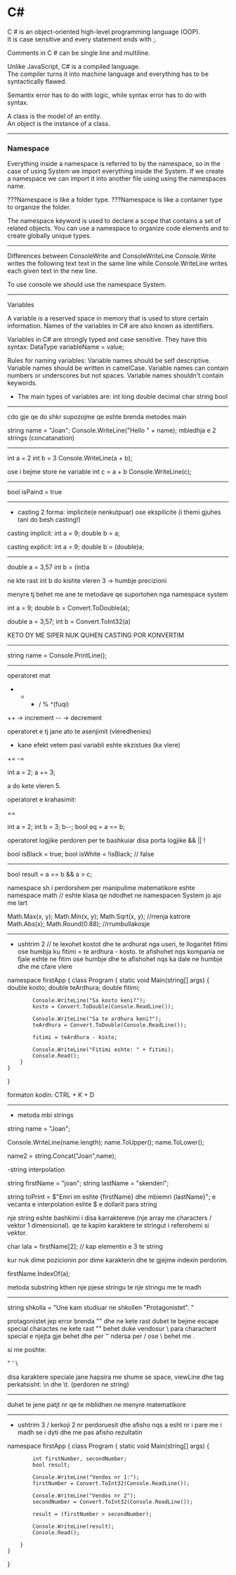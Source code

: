 # C#

C # is an object-oriented high-level programming language (OOP). \
It is case sensitive and every statement ends with ;.

Comments in C # can be single line and multiline.

Unlike JavaScript, C# is a compiled language. \
The compiler turns it into machine language and everything has to be syntactically flawed.

Semantix error has to do with logic, while syntax error has to do with syntax.

A class is the model of an entity. \
An object is the instance of a class.

---

### Namespace

Everything inside a namespace is referred to by the namespace, so in the case of using System we import everything inside the System.
If we create a namespace we can import it into another file using using the namespaces name.

???Namespace is like a folder type.
???Namespace is like a container type to organize the folder.

The namespace keyword is used to declare a scope that contains a set of related objects.
You can use a namespace to organize code elements and to create globally unique types.

---

Differences between ConsoleWrite and ConsoleWriteLine
Console.Write writes the following text text in the same line while Console.WriteLine writes each given text in the new line.

To use console we should use the namespace System.

---

Variables

A variable is a reserved space in memory that is used to store certain information.
Names of the variables in C# are also known as identifiers.

Variables in C# are strongly typed and case sensitive. They have this syntax:
DataType variableName = value;

Rules for naming variables:
Variable names should be self descriptive.
Variable names should be written in camelCase.
Variable names can contain numbers or underscores but not spaces.
Variable names shouldn't contain keywords.

- The main types of variables are:
  int
  long
  double
  decimal
  char
  string
  bool

---

cdo gje qe do shkr supozojme qe eshte brenda metodes main

string name = "Joan";
Console.WriteLine("Hello " + name);
mbledhja e 2 strings (concatanation)

---

int a = 2
int b = 3
Console.WriteLine(a + b);

ose i bejme store ne variable
int c = a + b
Console.WriteLine(c);

---

bool isPaind = true

---

- casting
  2 forma: implicite(e nenkutpuar) ose ekspilicite (i themi gjuhes tani do besh casting!)

casting implicit:
int a = 9;
double b = a;

casting explicit:
int a = 9;
double b = (double)a;

---

double a = 3,57
int b = (int)a

ne kte rast int b do kishte vleren 3 -> humbje precizioni

menyre tj behet me ane te metodave qe suportohen nga namespace system

int a = 9;
double b = Convert.ToDouble(a);

double a = 3,57;
int b = Convert.ToInt32(a)

KETO DY ME SIPER NUK QUHEN CASTING POR KONVERTIM

---

string name = Console.PrintLine();

---

operatoret mat

- - - / % ^(fuqi)

++ -> increment
-- -> decrement

operatoret e tj jane ato te asenjimit (vleredhenies)

- kane efekt vetem pasi variabli eshte ekzistues (ka vlere)

+=
-=

int a = 2;
a += 3;

a do kete vleren 5.

operatoret e krahasimit:

==

int a = 2;
int b = 3;
b--;
bool eq = a == b;

operatoret logjike
perdoren per te bashkuiar disa porta logjike
&& || !

bool isBlack = true;
bool isWhite = !isBlack; // false

---

bool result = a == b && a > c;

namespace sh i perdorshem per manipulime matematikore eshte namespace math //
eshte klasa qe ndodhet ne namespacen System jo ajo me lart

Math.Max(x, y);
Math.Min(x, y);
Math.Sqrt(x, y); //rrenja katrore
Math.Abs(x);
Math.Round(0.88); //rrumbullakosje

---

- ushtrim 2 // te lexohet kostot dhe te ardhurat nga useri, te llogaritet fitimi ose humbja ku fitimi = te ardhura - kosto.
  te afishohet nqs kompania ne fjale eshte ne fitim ose humbje dhe te afishohet nqs ka dale ne humbje dhe me cfare vlere

namespace firstApp
{
class Program
{
static void Main(string[] args)
{
double kosto;
double teArdhura;
double fitimi;

            Console.WriteLine("Sa kosto keni?");
            kosto = Convert.ToDouble(Console.ReadLine());

            Console.WriteLine("Sa te ardhura keni?");
            teArdhura = Convert.ToDouble(Console.ReadLine());

            fitimi = teArdhura - kosto;

            Console.WriteLine("Fitimi eshte: " + fitimi);
            Console.Read();
        }
    }

}

formaton kodin: CTRL + K + D

---

- metoda mbi strings

string name = "Joan";

Console.WriteLine(name.length);
name.ToUpper();
name.ToLower();

name2 = string.Concat("Joan",name);

-string interpolation

string firstName = "joan";
string lastName = "skenderi";

string toPrint = $"Emri im eshte {firstName} dhe mbiemri {lastName}";
e vecanta e interpolation eshte $ e dollarit para string

nje string eshte bashkimi i disa karraktereve (nje array me characters / vektor 1 dimensional).
qe te kapim karaktere te stringut i referohemi si vektor.

char lala = firstName[2]; // kap elementin e 3 te string

kur nuk dime pozicionin por dime karakterin dhe te gjejme indexin perdorim.

firstName.IndexOf(a);

metoda substring kthen nje pjese stringu te nje stringu me te madh

---

string shkolla = "Une kam studiuar ne shkollen "Protagonistet". "

protagonistet jep error brenda "" dhe ne kete rast dubet te bejme escape special charactes ne kete rast ""
behet duke vendosur \ para characterit special
e njejta gje behet dhe per ''
ndersa per / ose \ behet me \.

si me poshte:

\"
\'
\\

disa karaktere speciale jane hapsira me shume se space, viewLine dhe tag perkatsisht: \n dhe \t. (perdoren ne string)

---

duhet te jene patjt nr qe te mblidhen ne menyre matematikore

---

- ushtrim 3 / kerkoji 2 nr perdoruesit dhe afisho nqs a esht nr i pare me i madh se i dyti dhe me pas afisho rezultatin

namespace firstApp
{
class Program
{
static void Main(string[] args)
{

            int firstNumber, secondNumber;
            bool result;

            Console.WriteLine("Vendos nr 1:");
            firstNumber = Convert.ToInt32(Console.ReadLine());

            Console.WriteLine("Vendos nr 2");
            secondNumber = Convert.ToInt32(Console.ReadLine());

            result = (firstNumber > secondNumber);

            Console.WriteLine(result);
            Console.Read();

        }
    }

}
